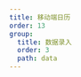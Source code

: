 ```yaml
---
title: 移动端日历
order: 13
group:
  title: 数据录入
  order: 3
  path: data
---
```


<code src="../demo/Calendar.jsx"></code>
<API src="../src/Calendar.tsx"></API>
